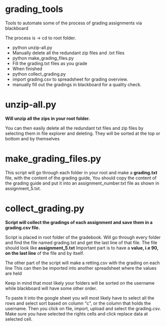 # grading_tools
Tools to automate some of the process of grading assignments via blackboard

The process is -> cd to root folder.

- python unzip-all.py
- Manually delete all the redundant zip files and .txt files
- python make_grading_files.py
- Fill the grading.txt files as you grade
- When finished
- python collect_grading.py
- import grading.csv to spreadsheet for grading overview.
- manually fill out the gradings in blackboard for a quality check.


# unzip-all.py

**Will unzip all the zips in your root folder.** 

You can then easily delete all the redundant txt files and zip files by selecting them in file explorer and deleting. They will be sorted at the top or bottom and by themselves

# make_grading_files.py

This script will go through each folder in your root and make a **grading.txt** file, with the content of the grading guide, You should copy the content of the grading guide and put it into an assignment_number.txt file as shown in assignment_5.txt.


# collect_grading.py

**Script will collect the gradings of each assignment and save them in a **grading.csv** file.**

Script is placed in root folder of the gradebook.
Will go through every folder and find the file named grading.txt and get the last line of that file.
The file should look like **assignment_5.txt**
Important part is to have a **value, i.e 90, on the last line** of the file and by itself. 

The other part of the script will make a retting.csv with the grading on each line
This can then be imported into another spreadsheet where the values are held

Keep in mind that most likely your folders will be sorted on the username while blackboard will have some other order.

To paste it into the google sheet you will most likely have to select all the rows and select sort based on column "c", or the column that holds the username. Then you click on file, import, upload and select the grading.csv. Make sure you have selected the rights cells and click replace data at selected cell. 

